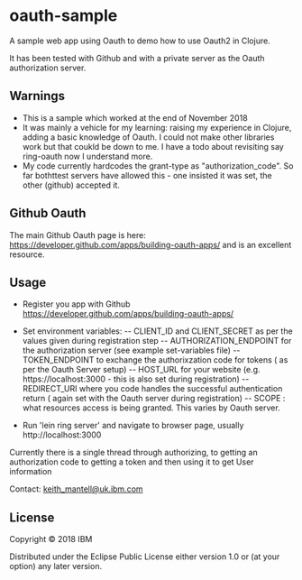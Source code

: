 # oauth-sample

A sample web app using Oauth to demo how to use Oauth2 in Clojure.

It has been tested with Github and with a private server as the Oauth
authorization server.

## Warnings
- This is a sample which worked at the end of November 2018
- It was mainly a vehicle for my learning:  raising my experience in
  Clojure, adding a basic knowledge of Oauth.  I could not make other
  libraries work but that coukld be down to me.  I have a todo about
  revisiting say ring-oauth now I understand more.
- My code currently hardcodes the grant-type as "authorization_code".
  So far bothttest servers have allowed this - one insisted it was
  set, the other (github) accepted it.


## Github Oauth

 The main Github Oauth page is here:
 https://developer.github.com/apps/building-oauth-apps/
 and is an excellent resource.

## Usage

- Register you app with Github https://developer.github.com/apps/building-oauth-apps/
- Set environment variables:
 -- CLIENT_ID and  CLIENT_SECRET as per the values given during
 registration step
 -- AUTHORIZATION_ENDPOINT for the authorization server (see example
 set-variables file)
 -- TOKEN_ENDPOINT to exchange the authorixzation code for tokens ( as
 per the Oauth Server setup)
 -- HOST_URL for your website (e.g. https://localhost:3000 - this is
 also set during registration)
 -- REDIRECT_URI where you code handles the successful authentication
 return ( again set with the Oauth server during registration)
 -- SCOPE : what resources access is being granted.  This varies by
 Oauth server.

- Run 'lein ring server' and navigate to browser page, usually http://localhost:3000

Currently there is a single thread through authorizing, to getting
an authorization code to getting a token and then using it to get User information

Contact: keith_mantell@uk.ibm.com

## License

Copyright © 2018 IBM

Distributed under the Eclipse Public License either version 1.0 or (at
your option) any later version.
